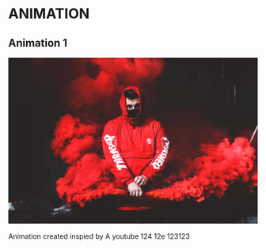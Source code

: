 # ANIMATION
## **Animation 1**
![](animation%201/2.jpg)

Animation created inspied by 
A youtube
124
12e
123123
